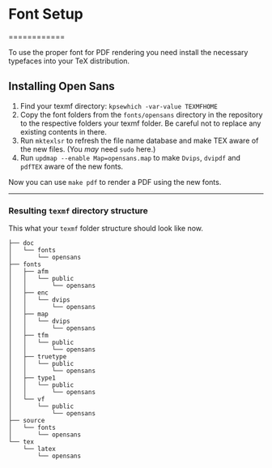 # Font Setup
============

To use the proper font for PDF rendering you need install the necessary typefaces into your TeX distribution.


## Installing Open Sans

1. Find your texmf directory: `kpsewhich -var-value TEXMFHOME`
2. Copy the font folders from the `fonts/opensans` directory in the repository to the respective folders your texmf folder. Be careful not to replace any existing contents in there.
3. Run `mktexlsr` to refresh the file name database and make TEX aware of the new files. (You _may_ need `sudo` here.)
4. Run `updmap --enable Map=opensans.map` to make `Dvips`, `dvipdf` and `pdfTEX` aware of the new fonts.


Now you can use `make pdf` to render a PDF using the new fonts.


--------------------------------------------------------------------------------
### Resulting `texmf` directory structure

This what your `texmf` folder structure should look like now.

	├── doc
	│   └── fonts
	│       └── opensans
	├── fonts
	│   ├── afm
	│   │   └── public
	│   │       └── opensans
	│   ├── enc
	│   │   └── dvips
	│   │       └── opensans
	│   ├── map
	│   │   └── dvips
	│   │       └── opensans
	│   ├── tfm
	│   │   └── public
	│   │       └── opensans
	│   ├── truetype
	│   │   └── public
	│   │       └── opensans
	│   ├── type1
	│   │   └── public
	│   │       └── opensans
	│   └── vf
	│       └── public
	│           └── opensans
	├── source
	│   └── fonts
	│       └── opensans
	└── tex
	    └── latex
	        └── opensans
